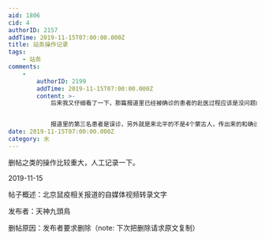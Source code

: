 ```yaml
---
aid: 1806
cid: 4
authorID: 2157
addTime: 2019-11-15T07:00:00.000Z
title: 站务操作记录
tags:
    - 站务
comments:
    -
        authorID: 2199
        addTime: 2019-11-15T07:00:00.000Z
        content: >-
            后来我又仔细看了一下，那篇报道里已经被确诊的患者的赴医过程应该是没问题的，在北平接触的人也是准确的


            报道里的第三名患者是误诊，另外就是来北平的不是4个蒙古人，传出来的和确诊病患同行的另外两个蒙古人，是独自开车来北平就医的，和确诊的病患没关系。
date: 2019-11-15T07:00:00.000Z
category: 水
---
```


删帖之类的操作比较重大，人工记录一下。

2019-11-15

帖子概述：北京鼠疫相关报道的自媒体视频转录文字

发布者：天神九頭鳥

删帖原因：发布者要求删除（note: 下次把删除请求原文复制）
